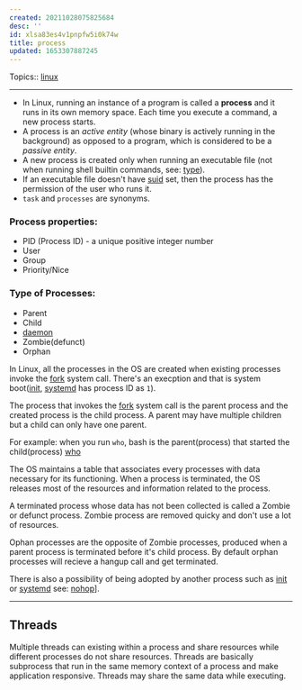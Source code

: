 ```yaml
---
created: 20211028075825684
desc: ''
id: xlsa83es4v1pnpfw5i0k74w
title: process
updated: 1653307887245
---
```

   
Topics::  [linux](../topics/linux.md)   
   
   
---   
   
   
- In Linux, running an instance of a program is called a **process** and it runs in its own memory space. Each time you execute a command, a new process starts.   
- A process is an _active entity_ (whose binary is actively running in the background) as opposed to a program, which is considered to be a _passive entity_.   
- A new process is created only when running an executable file (not when running shell builtin commands, see: [type](../devlog/type.md)).   
- If an executable file doesn't have [suid](../devlog/suid.md) set, then the process has the permission of the user who runs it.   
- `task` and `processes` are synonyms.   
   
### Process properties:   
   
   
- PID (Process ID) - a unique positive integer number   
- User   
- Group   
- Priority/Nice   
   
### Type of Processes:   
   
   
- Parent   
- Child   
- [daemon](../devlog/daemon.md)   
- Zombie(defunct)   
- Orphan   
   
In Linux, all the processes in the OS are created when existing processes invoke the [fork](/not_created.md) system call. There's an execption and that is system boot([init](/not_created.md), [systemd](../devlog/systemd.md) has process ID as `1`).   
   
The process that invokes the [fork](/not_created.md) system call is the parent process and the created process is the child process. A parent may have multiple children but a child can only have one parent.   
   
For example: when you run `who`, bash is the parent(process) that started the child(process) [who](../devlog/who.md)   
   
The OS maintains a table that associates every processes with data necessary for its functioning. When a process is terminated, the OS releases most of the resources and information related to the process.   
   
A terminated process whose data has not been collected is called a Zombie or defunct process. Zombie process are removed quicky and don't use a lot of resources.   
   
Ophan processes are the opposite of Zombie processes, produced when a parent process is terminated before it's child process. By default orphan processes will recieve a hangup call and get terminated.   
   
There is also a possibility of being adopted by another process such as [init](/not_created.md) or [systemd](../devlog/systemd.md) see: [nohop](../devlog/nohop.md)].   
   
   
---   
   
## Threads   
   
Multiple threads can existing within a process and share resources while different processes do not share resources. Threads are basically subprocess that run in the same memory context of a process and make application responsive. Threads may share the same data while executing.